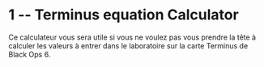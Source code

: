 # 1 -- Terminus equation Calculator

Ce calculateur vous sera utile si vous ne voulez pas vous prendre la tête à calculer les valeurs à entrer dans le laboratoire sur la carte Terminus de Black Ops 6.
